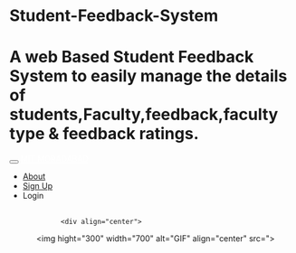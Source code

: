 # Student-Feedback-System
# A web Based Student Feedback System to easily manage the details of students,Faculty,feedback,faculty type & feedback ratings.

  <div class="navbar navbar-inverse navbar-fixed-top pushkar">
            <div class="container ">
                <div class="navbar-header">
                    <button type="button" class="navbar-toggle" data-toggle="collapse" data-target="#myNavbar">
                        <span class="icon-bar"></span>
                        <span class="icon-bar"></span>
                        <span class="icon-bar"></span>
                    </button>
                    <a class="navbar-brand" href="index.php" style="color:white;font-family:"Segoe UI";">MIT MORADABAD</a>
                </div>
                <div class="collapse navbar-collapse" id="myNavbar">
                    <ul class="nav navbar-nav navbar-right">
                        <li><a href="about.html"><span class="glyphicon glyphicon-book"></span> About</a></li>
                        <li><a href="signup.php"><span class="glyphicon glyphicon-user"></span> Sign Up</a></li>
                        <li class="dropdown">
        <a class="dropdown-toggle" data-toggle="dropdown"><span class="glyphicon glyphicon-log-in"></span> Login</a>
        <ul class="dropdown-menu">
          <br>

          <div align="center">
<img hight="300" width="700" alt="GIF" align="center" src=">
</div>


